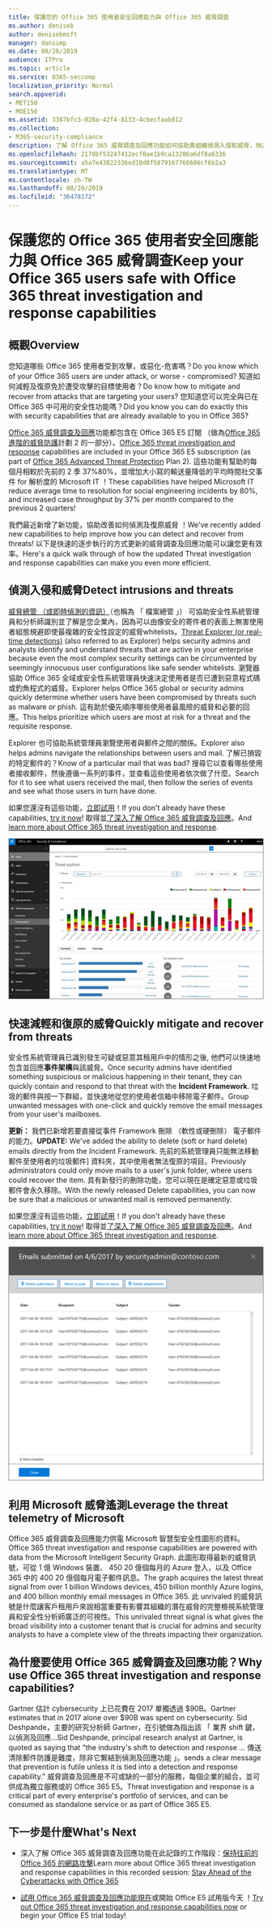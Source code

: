 ```yaml
---
title: 保護您的 Office 365 使用者安全回應能力與 Office 365 威脅調查
ms.author: deniseb
author: denisebmsft
manager: dansimp
ms.date: 08/20/2019
audience: ITPro
ms.topic: article
ms.service: O365-seccomp
localization_priority: Normal
search.appverid:
- MET150
- MOE150
ms.assetid: 3387bfc3-028a-42f4-8133-4cbecfaab812
ms.collection:
- M365-security-compliance
description: 了解 Office 365 威脅調查及回應功能如何協助貴組織偵測入侵和威脅，快速地降低，以及復原威脅。
ms.openlocfilehash: 2170bf53247412ecf0ae1b9ca13286a6df8a6336
ms.sourcegitcommit: a5a7e43822336ed18d8f5879167766686cf6b2a3
ms.translationtype: MT
ms.contentlocale: zh-TW
ms.lasthandoff: 08/20/2019
ms.locfileid: "36478172"
---
```

# <a name="keep-your-office-365-users-safe-with-office-365-threat-investigation-and-response-capabilities"></a><span data-ttu-id="01032-103">保護您的 Office 365 使用者安全回應能力與 Office 365 威脅調查</span><span class="sxs-lookup"><span data-stu-id="01032-103">Keep your Office 365 users safe with Office 365 threat investigation and response capabilities</span></span>

## <a name="overview"></a><span data-ttu-id="01032-104">概觀</span><span class="sxs-lookup"><span data-stu-id="01032-104">Overview</span></span>

<span data-ttu-id="01032-105">您知道哪些 Office 365 使用者受到攻擊，或惡化-危害嗎？</span><span class="sxs-lookup"><span data-stu-id="01032-105">Do you know which of your Office 365 users are under attack, or worse - compromised?</span></span> <span data-ttu-id="01032-106">知道如何減輕及復原免於遭受攻擊的目標使用者？</span><span class="sxs-lookup"><span data-stu-id="01032-106">Do know how to mitigate and recover from attacks that are targeting your users?</span></span> <span data-ttu-id="01032-107">您知道您可以完全與已在 Office 365 中可用的安全性功能嗎？</span><span class="sxs-lookup"><span data-stu-id="01032-107">Did you know you can do exactly this with security capabilities that are already available to you in Office 365?</span></span> 
  
<span data-ttu-id="01032-108">[Office 365 威脅調查及回應](office-365-ti.md)功能都包含在 Office 365 E5 訂閱 （做為[Office 365 進階的威脅防護](office-365-atp.md)計劃 2 的一部分）。</span><span class="sxs-lookup"><span data-stu-id="01032-108">[Office 365 threat investigation and response](office-365-ti.md) capabilities are included in your Office 365 E5 subscription (as part of [Office 365 Advanced Threat Protection](office-365-atp.md) Plan 2).</span></span> <span data-ttu-id="01032-109">這些功能有幫助的每個月相較於先前的 2 季 37%80%，並增加大小寫的輸送量降低的平均時間社交事件 for 解析度的 Microsoft IT ！</span><span class="sxs-lookup"><span data-stu-id="01032-109">These capabilities have helped Microsoft IT reduce average time to resolution for social engineering incidents by 80%, and increased case throughput by 37% per month compared to the previous 2 quarters!</span></span> 

<span data-ttu-id="01032-110">我們最近新增了新功能，協助改善如何偵測及復原威脅 ！</span><span class="sxs-lookup"><span data-stu-id="01032-110">We've recently added new capabilities to help improve how you can detect and recover from threats!</span></span> <span data-ttu-id="01032-111">以下是快速的逐步執行的方式更新的威脅調查及回應功能可以讓您更有效率。</span><span class="sxs-lookup"><span data-stu-id="01032-111">Here's a quick walk through of how the updated Threat investigation and response capabilities can make you even more efficient.</span></span>
  
## <a name="detect-intrusions-and-threats"></a><span data-ttu-id="01032-112">偵測入侵和威脅</span><span class="sxs-lookup"><span data-stu-id="01032-112">Detect intrusions and threats</span></span>

<span data-ttu-id="01032-113">[威脅總管 （或即時偵測的資訊）](threat-explorer.md)（也稱為 「 檔案總管 」） 可協助安全性系統管理員和分析師識別並了解是您企業內，因為可以由像安全的寄件者的表面上無害使用者組態規避即使最複雜的安全性設定的威脅whitelists。</span><span class="sxs-lookup"><span data-stu-id="01032-113">[Threat Explorer (or real-time detections)](threat-explorer.md) (also referred to as Explorer) helps security admins and analysts identify and understand threats that are active in your enterprise because even the most complex security settings can be circumvented by seemingly innocuous user configurations like safe sender whitelists.</span></span> <span data-ttu-id="01032-114">瀏覽器協助 Office 365 全域或安全性系統管理員快速決定使用者是否已遭到惡意程式碼或釣魚程式的威脅。</span><span class="sxs-lookup"><span data-stu-id="01032-114">Explorer helps Office 365 global or security admins quickly determine whether users have been compromised by threats such as malware or phish.</span></span> <span data-ttu-id="01032-115">這有助於優先順序哪些使用者最風險的威脅和必要的回應。</span><span class="sxs-lookup"><span data-stu-id="01032-115">This helps prioritize which users are most at risk for a threat and the requisite response.</span></span> 
  
<span data-ttu-id="01032-116">Explorer 也可協助系統管理員瀏覽使用者與郵件之間的關係。</span><span class="sxs-lookup"><span data-stu-id="01032-116">Explorer also helps admins navigate the relationships between users and mail.</span></span> <span data-ttu-id="01032-117">了解已損毀的特定郵件的？</span><span class="sxs-lookup"><span data-stu-id="01032-117">Know of a particular mail that was bad?</span></span> <span data-ttu-id="01032-118">搜尋它以查看哪些使用者接收郵件，然後遵循一系列的事件，並查看這些使用者依次做了什麼。</span><span class="sxs-lookup"><span data-stu-id="01032-118">Search for it to see what users received the mail, then follow the series of events and see what those users in turn have done.</span></span>

<span data-ttu-id="01032-119">如果您還沒有這些功能，[立即試用](https://aka.ms/tryo365threatintel3)！</span><span class="sxs-lookup"><span data-stu-id="01032-119">If you don't already have these capabilities, [try it now](https://aka.ms/tryo365threatintel3)!</span></span> <span data-ttu-id="01032-120">取得並[了深入了解 Office 365 威脅調查及回應](https://aka.ms/readmoreabouto365threatintel)。</span><span class="sxs-lookup"><span data-stu-id="01032-120">And [learn more about Office 365 threat investigation and response](https://aka.ms/readmoreabouto365threatintel).</span></span>
  
![在 Office 365 中，惡意程式碼系列的色彩編碼的威脅總管的螢幕擷取畫面](media/591338dd-252a-437d-b5f2-87aa42e74b0c.png)
  
## <a name="quickly-mitigate-and-recover-from-threats"></a><span data-ttu-id="01032-122">快速減輕和復原的威脅</span><span class="sxs-lookup"><span data-stu-id="01032-122">Quickly mitigate and recover from threats</span></span>

<span data-ttu-id="01032-123">安全性系統管理員已識別發生可疑或惡意其租用戶中的情形之後, 他們可以快速地包含並回應**事件架構**與該威脅。</span><span class="sxs-lookup"><span data-stu-id="01032-123">Once security admins have identified something suspicious or malicious happening in their tenant, they can quickly contain and respond to that threat with the **Incident Framework**.</span></span> <span data-ttu-id="01032-124">垃圾的郵件與按一下群組，並快速地從您的使用者信箱中移除電子郵件。</span><span class="sxs-lookup"><span data-stu-id="01032-124">Group unwanted messages with one-click and quickly remove the email messages from your user's mailboxes.</span></span> 
  
 <span data-ttu-id="01032-125">**更新：** 我們已新增若要直接從事件 Framework 刪除 （軟性或硬刪除） 電子郵件的能力。</span><span class="sxs-lookup"><span data-stu-id="01032-125">**UPDATE:** We've added the ability to delete (soft or hard delete) emails directly from the Incident Framework.</span></span> <span data-ttu-id="01032-126">先前的系統管理員只能無法移動郵件至使用者的垃圾郵件] 資料夾，其中使用者無法復原的項目。</span><span class="sxs-lookup"><span data-stu-id="01032-126">Previously administrators could only move mails to a user's junk folder, where users could recover the item.</span></span> <span data-ttu-id="01032-127">具有新發行的刪除功能，您可以現在是確定惡意或垃圾郵件會永久移除。</span><span class="sxs-lookup"><span data-stu-id="01032-127">With the newly released Delete capabilities, you can now be sure that a malicious or unwanted mail is removed permanently.</span></span> 
  
<span data-ttu-id="01032-128">如果您還沒有這些功能，[立即試用](https://aka.ms/tryo365threatintel3)！</span><span class="sxs-lookup"><span data-stu-id="01032-128">If you don't already have these capabilities, [try it now](https://aka.ms/tryo365threatintel3)!</span></span> <span data-ttu-id="01032-129">取得並[了深入了解 Office 365 威脅調查及回應](https://aka.ms/readmoreabouto365threatintel)。</span><span class="sxs-lookup"><span data-stu-id="01032-129">And [learn more about Office 365 threat investigation and response](https://aka.ms/readmoreabouto365threatintel).</span></span>
  
![事件修復工作的電子郵件清單的螢幕擷取畫面](media/9d8452d3-d8d2-4b26-81f9-76396e08dd17.png)
  
## <a name="leverage-the-threat-telemetry-of-microsoft"></a><span data-ttu-id="01032-131">利用 Microsoft 威脅遙測</span><span class="sxs-lookup"><span data-stu-id="01032-131">Leverage the threat telemetry of Microsoft</span></span>

<span data-ttu-id="01032-132">Office 365 威脅調查及回應能力供電 Microsoft 智慧型安全性圖形的資料。</span><span class="sxs-lookup"><span data-stu-id="01032-132">Office 365 threat investigation and response capabilities are powered with data from the Microsoft Intelligent Security Graph.</span></span> <span data-ttu-id="01032-133">此圖形取得最新的威脅訊號，可從 1 億 Windows 裝置、 450 20 億個每月的 Azure 登入，以及 Office 365 中的 400 20 億個每月電子郵件訊息。</span><span class="sxs-lookup"><span data-stu-id="01032-133">The graph acquires the latest threat signal from over 1 billion Windows devices, 450 billion monthly Azure logins, and 400 billion monthly email messages in Office 365.</span></span> <span data-ttu-id="01032-134">此 unrivaled 的威脅訊號是什麼讓客戶租用戶來說相當重要有影響其組織的潛在威脅的完整檢視系統管理員和安全性分析師廣泛的可視性。</span><span class="sxs-lookup"><span data-stu-id="01032-134">This unrivaled threat signal is what gives the broad visibility into a customer tenant that is crucial for admins and security analysts to have a complete view of the threats impacting their organization.</span></span> 
  
## <a name="why-use-office-365-threat-investigation-and-response-capabilities"></a><span data-ttu-id="01032-135">為什麼要使用 Office 365 威脅調查及回應功能？</span><span class="sxs-lookup"><span data-stu-id="01032-135">Why use Office 365 threat investigation and response capabilities?</span></span>

<span data-ttu-id="01032-136">Gartner 估計 cybersecurity 上已花費在 2017 單獨透過 $90B。</span><span class="sxs-lookup"><span data-stu-id="01032-136">Gartner estimates that in 2017 alone over $90B was spent on cybersecurity.</span></span> <span data-ttu-id="01032-137">Sid Deshpande，主要的研究分析師 Gartner，在引號做為指出該 「 業界 shift 鍵，以偵測及回應...</span><span class="sxs-lookup"><span data-stu-id="01032-137">Sid Deshpande, principal research analyst at Gartner, is quoted as saying that "the industry's shift to detection and response …</span></span> <span data-ttu-id="01032-138">傳送清除郵件防護是難度，除非它繫結到偵測及回應功能 」。</span><span class="sxs-lookup"><span data-stu-id="01032-138">sends a clear message that prevention is futile unless it is tied into a detection and response capability."</span></span> <span data-ttu-id="01032-139">威脅調查及回應是不可或缺的一部分的服務，每個企業的組合，並可供成為獨立服務或的 Office 365 E5。</span><span class="sxs-lookup"><span data-stu-id="01032-139">Threat investigation and response is a critical part of every enterprise's portfolio of services, and can be consumed as standalone service or as part of Office 365 E5.</span></span>
  
## <a name="whats-next"></a><span data-ttu-id="01032-140">下一步是什麼</span><span class="sxs-lookup"><span data-stu-id="01032-140">What's Next</span></span>

- <span data-ttu-id="01032-141">深入了解 Office 365 威脅調查及回應功能在此記錄的工作階段：[保持往前的 Office 365 的網路攻擊](https://myignite.microsoft.com/videos/53723)</span><span class="sxs-lookup"><span data-stu-id="01032-141">Learn more about Office 365 threat investigation and response capabilities  in this recorded session: [Stay Ahead of the Cyberattacks with Office 365](https://myignite.microsoft.com/videos/53723)</span></span>
    
- <span data-ttu-id="01032-142">[試用 Office 365 威脅調查及回應功能現在](https://aka.ms/tryo365threatintel3)或開始 Office E5 試用版今天 ！</span><span class="sxs-lookup"><span data-stu-id="01032-142">[Try out Office 365 threat investigation and response capabilities now](https://aka.ms/tryo365threatintel3) or begin your Office E5 trial today!</span></span> 
    

